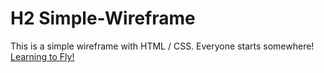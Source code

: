 # H2 Simple-Wireframe
This is a simple wireframe with HTML / CSS. Everyone starts somewhere!
[Learning to Fly!](https://media.giphy.com/media/Q1cMP0oKNq69W/giphy.gif)


